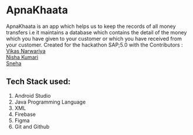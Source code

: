 # ApnaKhaata
ApnaKhaata is an app which helps us to keep the records of all money transfers i.e it maintains a database which contains the detail of the money which you have given to your customer or which you have received from your customer.
Created for the hackathon SAP;5.0 with the Contributors :<br/>
 <a href="https://github.com/vikas-narwariya">Vikas Narwariya</a> <br/>
 <a href="https://github.com/nisha-Kumari15">Nisha Kumari</a><br/>
 <a href="https://github.com/sneha-del">Sneha</a></br>

## Tech Stack used:
1. Android Studio
2. Java Programming Language
3. XML
4. Firebase
5. Figma
6. Git and Github





